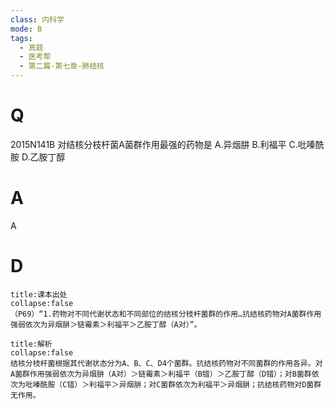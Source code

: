 ```yaml
---
class: 内科学
mode: B
tags:
  - 真题
  - 医考帮
  - 第二篇-第七章-肺结核
---
```


# Q
2015N141B 对结核分枝杆菌A菌群作用最强的药物是
A.异烟肼
B.利福平
C.吡嗪酰胺
D.乙胺丁醇

# A
A
# D
```ad-note
title:课本出处
collapse:false
（P69）“1.药物对不同代谢状态和不同部位的结核分枝杆菌群的作用…抗结核药物对A菌群作用强弱依次为异烟肼＞链霉素＞利福平＞乙胺丁醇（A对）”。
```

```ad-summary
title:解析
collapse:false
结核分枝杆菌根据其代谢状态分为A、B、C、D4个菌群。抗结核药物对不同菌群的作用各异。对A菌群作用强弱依次为异烟肼（A对）＞链霉素＞利福平（B错）＞乙胺丁醇（D错）；对B菌群依次为吡嗪酰胺（C错）＞利福平＞异烟肼；对C菌群依次为利福平＞异烟肼；抗结核药物对D菌群无作用。
```

